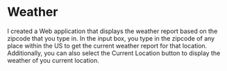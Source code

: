 # Weather
I created a Web application that displays the weather report based on the zipcode that you type in. In the input box, you type in the zipcode of any place within the US to get the current weather report for that location. Additionally, you can also select the Current Location button to display the weather of you current location.
